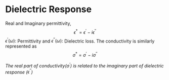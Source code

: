 # Dielectric Response
Real and Imaginary permittivity, 
$$
\epsilon^* = \epsilon^\prime - i \epsilon^{\prime \prime}
$$
$\epsilon^\prime(\omega)  :$ Permittivity and $\epsilon^{\prime \prime}(\omega) :$ Dielectric loss. The conductivity is similarly represented as 
$$
\sigma^* = \sigma^\prime - i \sigma^{\prime \prime}
$$

*The real part of conductivity($\sigma^\prime$) is related to the imaginary part of dielectric response ($\epsilon^{\prime \prime}$)*
